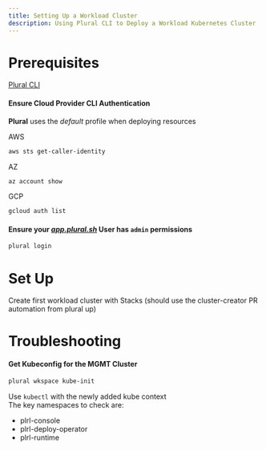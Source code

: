 ```yaml
---
title: Setting Up a Workload Cluster
description: Using Plural CLI to Deploy a Workload Kubernetes Cluster
---
```


# Prerequisites
[Plural CLI](/how-to/set-up/plural-cli)

#### Ensure Cloud Provider CLI Authentication
**Plural** uses the _default_ profile when deploying resources  

AWS  
```sh
aws sts get-caller-identity
```  
AZ
```sh
az account show
```
GCP
```sh
gcloud auth list
```

#### Ensure your _[app.plural.sh](https://app.plural.sh/profile/me)_ User has `admin` permissions  

```sh
plural login
```

# Set Up
Create first workload cluster with Stacks (should use the cluster-creator PR automation from plural up)

# Troubleshooting
#### Get Kubeconfig for the MGMT Cluster
```sh
plural wkspace kube-init
```

Use `kubectl` with the newly added kube context  
The key namespaces to check are:   
* plrl-console
* plrl-deploy-operator
* plrl-runtime

